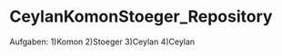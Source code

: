 CeylanKomonStoeger_Repository
=============================
Aufgaben:
1)Komon
2)Stoeger
3)Ceylan
4)Ceylan
